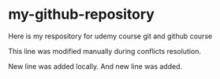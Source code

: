 # my-github-repository

Here is my respository for udemy course git and github course

This line was modified manually during conflicts resolution.

New line was added locally. And new line was added.

